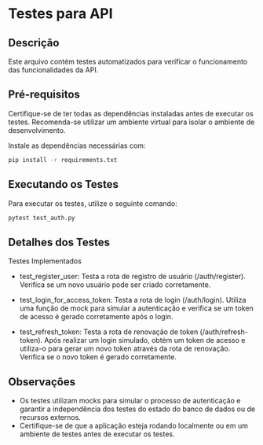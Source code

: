 # Testes para API

## Descrição
Este arquivo contém testes automatizados para verificar o funcionamento das funcionalidades da API.

## Pré-requisitos
Certifique-se de ter todas as dependências instaladas antes de executar os testes. Recomenda-se utilizar um ambiente virtual para isolar o ambiente de desenvolvimento.

Instale as dependências necessárias com:

```bash
pip install -r requirements.txt
```
## Executando os Testes

Para executar os testes, utilize o seguinte comando:

```bash
pytest test_auth.py
```
## Detalhes dos Testes

Testes Implementados

- test_register_user: Testa a rota de registro de usuário (/auth/register). Verifica se um novo usuário pode ser criado corretamente.

- test_login_for_access_token: Testa a rota de login (/auth/login). Utiliza uma função de mock para simular a autenticação e verifica se um token de acesso é gerado corretamente após o login.

- test_refresh_token: Testa a rota de renovação de token (/auth/refresh-token). Após realizar um login simulado, obtém um token de acesso e utiliza-o para gerar um novo token através da rota de renovação. Verifica se o novo token é gerado corretamente.

## Observações

- Os testes utilizam mocks para simular o processo de autenticação e garantir a independência dos testes do estado do banco de dados ou de recursos externos.
- Certifique-se de que a aplicação esteja rodando localmente ou em um ambiente de testes antes de executar os testes.
